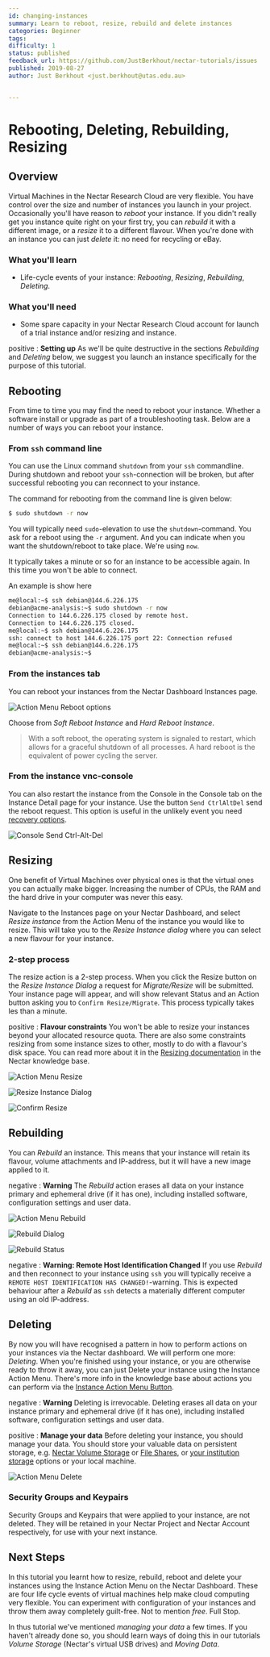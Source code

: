 ```yaml
---
id: changing-instances
summary: Learn to reboot, resize, rebuild and delete instances
categories: Beginner
tags: 
difficulty: 1
status: published
feedback_url: https://github.com/JustBerkhout/nectar-tutorials/issues
published: 2019-08-27
author: Just Berkhout <just.berkhout@utas.edu.au>


---
```


# Rebooting, Deleting, Rebuilding, Resizing

## Overview

Virtual Machines in the Nectar Research Cloud are very flexible. You have control over the size and number of instances you launch in your project. Occasionally you'll have reason to *reboot* your instance. If you didn't really get you instance quite right on your first try, you can *rebuild* it with a different image, or a *resize* it to a different flavour. When you're done with an instance you can just *delete* it: no need for recycling or eBay.  

### What you'll learn

- Life-cycle events of your instance: *Rebooting*, *Resizing*, *Rebuilding*, *Deleting*.

### What you'll need

- Some spare capacity in your Nectar Research Cloud account for launch of a trial instance and/or resizing and instance.

positive
: **Setting up**
As we'll be quite destructive in the sections *Rebuilding* and *Deleting* below, we suggest you launch an instance specifically for the purpose of this tutorial.

## Rebooting

From time to time you may find the need to reboot your instance. Whether a software install or upgrade as part of a troubleshooting task. Below are a number of ways you can reboot your instance. 

### From `ssh` command line

You can use the Linux command `shutdown` from your `ssh` commandline. During shutdown and reboot your `ssh`-connection will be broken, but after successful rebooting you can reconnect to your instance. 

The command for rebooting from the command line is given below:

```bash
$ sudo shutdown -r now
```

You will typically need `sudo`-elevation to use the `shutdown`-command. You ask for a reboot using the `-r` argument. And you can indicate when you want the shutdown/reboot to take place. We're using `now`.

It typically takes a minute or so for an instance to be accessible again. In this time you won't be able to connect.

An example is show here

```bash
me@local:~$ ssh debian@144.6.226.175
debian@acme-analysis:~$ sudo shutdown -r now
Connection to 144.6.226.175 closed by remote host.
Connection to 144.6.226.175 closed.
me@local:~$ ssh debian@144.6.226.175
ssh: connect to host 144.6.226.175 port 22: Connection refused
me@local:~$ ssh debian@144.6.226.175
debian@acme-analysis:~$
```

### From the instances tab

You can reboot your instances from the Nectar Dashboard Instances page. 

![Action Menu Reboot options](images/action-menu-reboot-options.png)

Choose from *Soft Reboot Instance* and *Hard Reboot Instance*. 

> With a soft reboot, the operating system is signaled to restart, which allows for a graceful shutdown of all processes. A hard reboot is the equivalent of power cycling the server. 

### From the instance vnc-console

You can also restart the instance from the Console in the Console tab on the Instance Detail page for your instance. Use the button `Send CtrlAltDel` send the reboot request. This option is useful in the unlikely event you need [recovery options](https://support.ehelp.edu.au/support/solutions/articles/6000194010-recovery-options-when-you-cannot-access-your-instance). 

![Console Send Ctrl-Alt-Del](images/console-send-ctrlaltdel.png)



## Resizing

One benefit of Virtual Machines over physical ones is that the virtual ones you can actually make bigger. Increasing the number of CPUs, the RAM and the hard drive in your computer was never this easy.

Navigate to the Instances page on your Nectar Dashboard, and select *Resize instance* from the Action Menu of the instance you would like to resize. This will take you to the *Resize Instance dialog* where you can select a new flavour for your instance. 

### 2-step process

The resize action is a 2-step process. When you click the Resize button on the *Resize Instance Dialog* a request for *Migrate/Resize* will be submitted. Your instance page will appear, and will show relevant Status and an Action button asking you to `Confirm Resize/Migrate`. This process typically takes les than a minute. 

positive
: **Flavour constraints**
You won't be able to resize your instances beyond your allocated resource quota. There are also some constraints resizing from some instance sizes to other, mostly to do with a flavour's disk space. You can read more about it in the [Resizing documentation](https://support.ehelp.edu.au/support/solutions/articles/6000212271-resizing-nectar-instances) in the Nectar knowledge base.

![Action Menu Resize](images/action-menu-resize.png)



![Resize Instance Dialog](images/resize-instance-dialog.png)



![Confirm Resize](images/confirm-resize-status.png)

## Rebuilding

You can *Rebuild* an instance. This means that your instance will retain its flavour, volume attachments and IP-address, but it will have a new image applied to it. 

negative
: **Warning** 
The *Rebuild* action erases all data on your instance primary and ephemeral drive (if it has one), including installed software, configuration settings and user data. 



![Action Menu Rebuild](images/action-menu-rebuild.png)

![Rebuild Dialog](images/rebuild-dialog.png)

![Rebuild Status](images/rebuild-status.png)

negative
: **Warning: Remote Host Identification Changed**
If you use *Rebuild* and then reconnect to your instance using `ssh` you will typically receive a `REMOTE HOST IDENTIFICATION HAS CHANGED!`-warning. This is expected behaviour after a *Rebuild* as `ssh` detects a materially different computer using an old IP-address. 

## Deleting

By now you will have recognised a pattern in how to perform actions on your instances via the Nectar dashboard. We will perform one more: *Deleting*. When you're finished using your instance, or you are otherwise ready to throw it away, you can just Delete your instance using the Instance Action Menu. There's more info in the knowledge base about actions you can perform via the [Instance Action Menu Button](https://support.ehelp.edu.au/support/solutions/articles/6000184172-instance-action-menu-button).

negative
: **Warning**
Deleting is irrevocable. Deleting erases all data on your instance primary and ephemeral drive (if it has one), including installed software, configuration settings and user data. 

positive
: **Manage your data**
Before deleting your instance, you should manage your data. You should store your valuable data on persistent storage, e.g. [Nectar Volume Storage](https://support.ehelp.edu.au/support/solutions/articles/6000216075-persistent-volume-storage) or [File Shares](https://support.ehelp.edu.au/support/solutions/articles/6000183607-nectar-shared-filesystem-service), or [your institution storage](https://support.ehelp.edu.au/support/solutions/articles/6000136764-introduction-to-rds-participating-nodes) options or your local machine.

![Action Menu Delete](images/action-menu-delete.png)



### Security Groups and Keypairs

Security Groups and Keypairs that were applied to your instance, are not deleted. They will be retained in your Nectar Project and Nectar Account respectively, for use with your next instance.



## Next Steps

In this tutorial you learnt how to resize, rebuild, reboot and delete your instances using the Instance Action Menu on the Nectar Dashboard. These are four life cycle events of virtual machines help make cloud computing very flexible. You can experiment with configuration of your instances and throw them away completely guilt-free. Not to mention *free*. Full Stop.

In thus tutorial we've mentioned *managing your data* a few times. If you haven't already done so, you should learn ways of doing this in our tutorials *Volume Storage* (Nectar's virtual USB drives) and *Moving Data*.